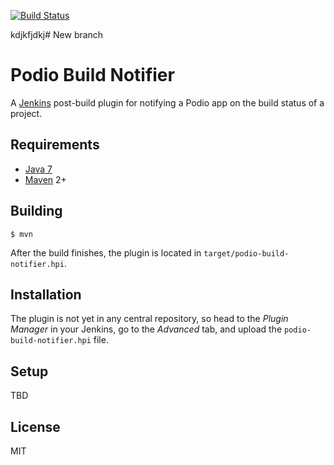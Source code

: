 
[![Build Status](https://jenkins.bleacherreport.com/job/sample-jenkins-origin-branch1/badge/icon)](https://jenkins.bleacherreport.com/job/sample-jenkins-origin-branch1/)

kdjkfjdkj# New branch


# Podio Build Notifier

A [Jenkins](http://jenkins-ci.org/) post-build plugin for notifying a Podio app on the build status of a project.

## Requirements

* [Java 7](http://java.com)
* [Maven](http://maven.apache.org) 2+

## Building

	$ mvn

After the build finishes, the plugin is located in `target/podio-build-notifier.hpi`.

## Installation

The plugin is not yet in any central repository, so head to the *Plugin Manager* in your Jenkins, go to the *Advanced* tab, and upload the `podio-build-notifier.hpi` file.

## Setup

TBD

## License

MIT
